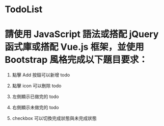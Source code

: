 # TodoList
# 請使用 JavaScript 語法或搭配 jQuery 函式庫或搭配 Vue.js 框架，並使用 Bootstrap 風格完成以下題目要求：


1. 點擊 Add 按鈕可以新增 todo

2. 點擊 icon 可以刪除 todo

3. 左側顯示已做完的 todo

4. 右側顯示未做完的 todo

5. checkbox 可以切換完成狀態與未完成狀態
